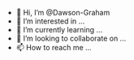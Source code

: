 - 👋 Hi, I’m @Dawson-Graham
- 👀 I’m interested in ...
- 🌱 I’m currently learning ...
- 💞️ I’m looking to collaborate on ...
- 📫 How to reach me ...

<!---
Dawson-Graham/Dawson-Graham is a ✨ special ✨ repository because its `README.md` (this file) appears on your GitHub profile.
You can click the Preview link to take a look at your changes.
--->
